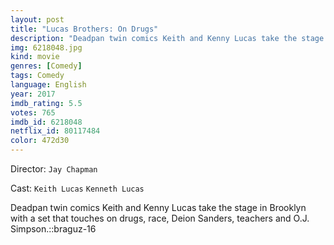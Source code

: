 ```yaml
---
layout: post
title: "Lucas Brothers: On Drugs"
description: "Deadpan twin comics Keith and Kenny Lucas take the stage in Brooklyn with a set that touches on drugs, race, Deion Sanders, teachers and O.J. Simpson.::braguz-16.."
img: 6218048.jpg
kind: movie
genres: [Comedy]
tags: Comedy 
language: English
year: 2017
imdb_rating: 5.5
votes: 765
imdb_id: 6218048
netflix_id: 80117484
color: 472d30
---
```

Director: `Jay Chapman`  

Cast: `Keith Lucas` `Kenneth Lucas` 

Deadpan twin comics Keith and Kenny Lucas take the stage in Brooklyn with a set that touches on drugs, race, Deion Sanders, teachers and O.J. Simpson.::braguz-16
